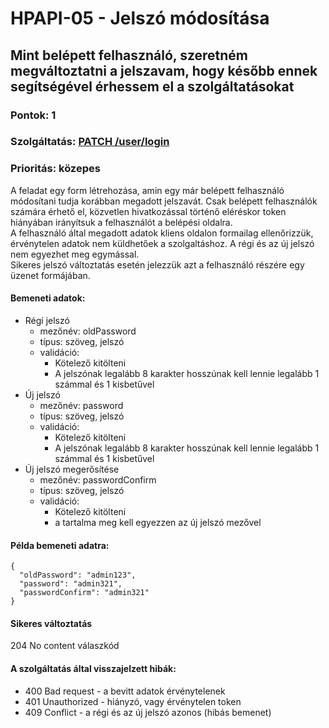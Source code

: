 # HPAPI-05 - Jelszó módosítása

## Mint belépett felhasználó, szeretném megváltoztatni a jelszavam, hogy később ennek segítségével érhessem el a szolgáltatásokat

### Pontok: 1
### Szolgáltatás: [PATCH /user/login](http://localhost:5000/api-doc#/Users/AuthController_changePassword)
### Prioritás: közepes

A feladat egy form létrehozása, amin egy már belépett felhasználó módosítani tudja korábban megadott jelszavát. Csak belépett felhasználók számára érhető el, közvetlen hivatkozással történő eléréskor token hiányában irányítsuk a felhasználót a belépési oldalra.  
A felhasználó által megadott adatok kliens oldalon formailag ellenőrizzük, érvénytelen adatok nem küldhetőek a szolgaltáshoz. A régi és az új jelszó nem egyezhet meg egymással.  
Sikeres jelszó változtatás esetén jelezzük azt a felhasználó részére egy üzenet formájában.

#### Bemeneti adatok:
- Régi jelszó
  - mezőnév: oldPassword
  - típus: szöveg, jelszó
  - validáció:
    - Kötelező kitölteni
    - A jelszónak legalább 8 karakter hosszúnak kell lennie legalább 1 számmal és 1 kisbetűvel
- Új jelszó
  - mezőnév: password
  - típus: szöveg, jelszó
  - validáció:
    - Kötelező kitölteni
    - A jelszónak legalább 8 karakter hosszúnak kell lennie legalább 1 számmal és 1 kisbetűvel
- Új jelszó megerősítése
  - mezőnév: passwordConfirm
  - típus: szöveg, jelszó
  - validáció:
    - Kötelező kitölteni
    - a tartalma meg kell egyezzen az új jelszó mezővel

#### Példa bemeneti adatra:
```
{
  "oldPassword": "admin123",
  "password": "admin321",
  "passwordConfirm": "admin321"
}
```

#### Sikeres változtatás
204 No content válaszkód

#### A szolgáltatás által visszajelzett hibák:
- 400 Bad request - a bevitt adatok érvénytelenek
- 401 Unauthorized - hiányzó, vagy érvénytelen token
- 409 Conflict - a régi és az új jelszó azonos (hibás bemenet)
